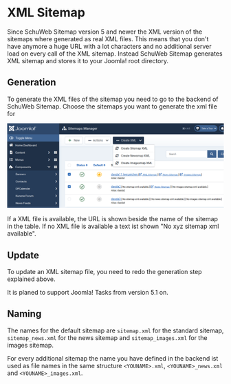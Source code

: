 # XML Sitemap
Since SchuWeb Sitemap version 5 and newer the XML version of the sitemaps where generated as real XML files. This means that you don't have anymore a huge URL with a lot characters and no additional server load on every call of the XML sitemap. Instead SchuWeb Sitemap generates XML sitemap and stores it to your Joomla! root directory. 

## Generation
To generate the XML files of the sitemap you need to go to the backend of SchuWeb Sitemap. Choose the sitemaps you want to generate the xml file for

![](./img/xml_generate.png)

If a XML file is available, the URL is shown beside the name of the sitemap in the table. If no XML file is available a text ist shown "No xyz sitemap xml available".

## Update
To update an XML sitemap file, you need to redo the generation step explained above.

It is planed to support Joomla! Tasks from version 5.1 on.

## Naming
The names for the default sitemap are `sitemap.xml` for the standard sitemap, `sitemap_news.xml` for the news sitemap and `sitemap_images.xml` for the images sitemap.

For every additional sitemap the name you have defined in the backend ist used as file names in the same structure `<YOUNAME>.xml`, `<YOUNAME>_news.xml` and `<YOUNAME>_images.xml`.